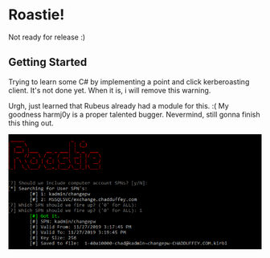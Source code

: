 # Roastie!

Not ready for release :) 

## Getting Started

Trying to learn some C# by implementing a point and click kerberoasting client. 
It's not done yet. When it is, i will remove this warning. 

Urgh, just learned that Rubeus already had a module for this. :(
My goodness harmj0y is a proper talented bugger. 
Nevermind, still gonna finish this thing out. 

![roastie](roastie.PNG)